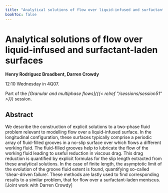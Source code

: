```yaml
---
title: "Analytical solutions of flow over liquid-infused and surfactant-laden surfaces"
bookToc: false
---
```


# Analytical solutions of flow over liquid-infused and surfactant-laden surfaces

**Henry Rodriguez Broadbent, Darren Crowdy**

12:10 Wednesday in 4Q07.

Part of the *[Granular and multiphase flows]({{< relref "/sessions/session51" >}})* session.

## Abstract

We describe the construction of explicit solutions to a two-phase fluid problem relevant to modelling flow over a liquid-infused surface. In the longitudinal configuration, these surfaces typically comprise a periodic array of fluid-filled grooves in a no-slip surface over which flows a different working fluid. The fluid-filled grooves help to lubricate the flow of the working fluid leading to useful reduction in viscous drag. This drag reduction is quantified by explicit formulas for the slip length extracted from these analytical solutions. In the case of finite length, the asymptotic limit of the evolution of the groove fluid extent is found, quantifying so-called ‘shear-driven failure’. These methods are lastly used to find corresponding results to a similar problem, that for flow over a surfactant-laden meniscus. [Joint work with Darren Crowdy]


